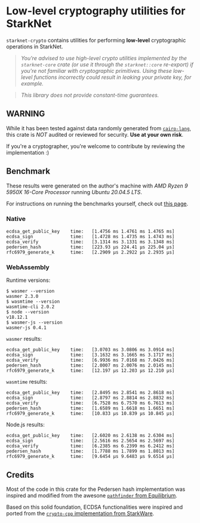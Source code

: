 # Low-level cryptography utilities for StarkNet

`starknet-crypto` contains utilities for performing **low-level** cryptographic operations in StarkNet.

> _You're advised to use high-level crypto utilities implemented by the `starknet-core` crate (or use it through the `starknet::core` re-export) if you're not familiar with cryptographic primitives. Using these low-level functions incorrectly could result in leaking your private key, for example._

> _This library does not provide constant-time guarantees._

## **WARNING**

While it has been tested against data randomly generated from [`cairo-lang`](https://github.com/starkware-libs/cairo-lang), this crate is _NOT_ audited or reviewed for security. **Use at your own risk**.

If you're a cryptographer, you're welcome to contribute by reviewing the implementation :)

## Benchmark

These results were generated on the author's machine with _AMD Ryzen 9 5950X 16-Core Processor_ running _Ubuntu 20.04.5 LTS_.

For instructions on running the benchmarks yourself, check out [this page](../BENCHMARK.md).

### Native

```log
ecdsa_get_public_key    time:   [1.4756 ms 1.4761 ms 1.4765 ms]
ecdsa_sign              time:   [1.4728 ms 1.4735 ms 1.4743 ms]
ecdsa_verify            time:   [3.1314 ms 3.1331 ms 3.1348 ms]
pedersen_hash           time:   [223.93 µs 224.41 µs 225.04 µs]
rfc6979_generate_k      time:   [2.2909 µs 2.2922 µs 2.2935 µs]
```

### WebAssembly

Runtime versions:

```console
$ wasmer --version
wasmer 2.3.0
$ wasmtime --version
wasmtime-cli 2.0.2
$ node --version
v18.12.1
$ wasmer-js --version
wasmer-js 0.4.1
```

`wasmer` results:

```log
ecdsa_get_public_key    time:   [3.0703 ms 3.0806 ms 3.0914 ms]
ecdsa_sign              time:   [3.1632 ms 3.1665 ms 3.1717 ms]
ecdsa_verify            time:   [6.9936 ms 7.0168 ms 7.0426 ms]
pedersen_hash           time:   [2.0007 ms 2.0076 ms 2.0145 ms]
rfc6979_generate_k      time:   [12.197 µs 12.203 µs 12.210 µs]
```

`wasmtime` results:

```log
ecdsa_get_public_key    time:   [2.8495 ms 2.8541 ms 2.8618 ms]
ecdsa_sign              time:   [2.8797 ms 2.8814 ms 2.8832 ms]
ecdsa_verify            time:   [6.7528 ms 6.7570 ms 6.7613 ms]
pedersen_hash           time:   [1.6589 ms 1.6618 ms 1.6651 ms]
rfc6979_generate_k      time:   [10.833 µs 10.839 µs 10.845 µs]
```

Node.js results:

```log
ecdsa_get_public_key    time:   [2.6020 ms 2.6138 ms 2.6304 ms]
ecdsa_sign              time:   [2.5616 ms 2.5654 ms 2.5697 ms]
ecdsa_verify            time:   [6.2385 ms 6.2399 ms 6.2412 ms]
pedersen_hash           time:   [1.7788 ms 1.7899 ms 1.8013 ms]
rfc6979_generate_k      time:   [9.6454 µs 9.6483 µs 9.6514 µs]
```

## Credits

Most of the code in this crate for the Pedersen hash implementation was inspired and modified from the awesone [`pathfinder` from Equilibrium](https://github.com/eqlabs/pathfinder/blob/b091cb889e624897dbb0cbec3c1df9a9e411eb1e/crates/pedersen/src/lib.rs).

Based on this solid foundation, ECDSA functionalities were inspired and ported from the [`crypto-cpp` implementation from StarkWare](https://github.com/starkware-libs/crypto-cpp/blob/95864fbe11d5287e345432dbe1e80dea3c35fc58/src/starkware/crypto/ecdsa.cc).
